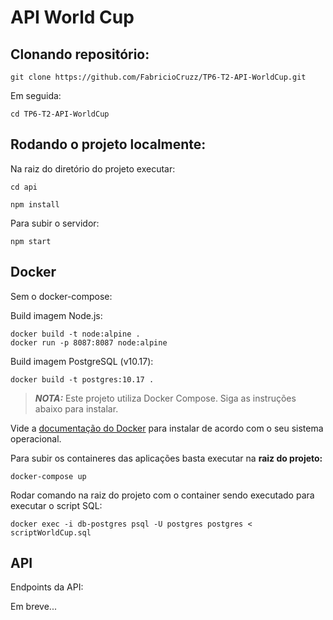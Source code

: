 # API World Cup

## Clonando repositório:
```
git clone https://github.com/FabricioCruzz/TP6-T2-API-WorldCup.git
```
Em seguida:
```
cd TP6-T2-API-WorldCup
```
## Rodando o projeto localmente:
Na raiz do diretório do projeto executar:
```
cd api
```
```
npm install
```

Para subir o servidor:
```
npm start
```

## Docker

Sem o docker-compose:

Build imagem Node.js:
```
docker build -t node:alpine .
docker run -p 8087:8087 node:alpine
```

Build imagem PostgreSQL (v10.17):
```
docker build -t postgres:10.17 .
```

> **_NOTA:_** Este projeto utiliza Docker Compose. Siga as instruções abaixo para instalar.

Vide a [documentação do Docker](https://docs.docker.com/compose/install/) para instalar de acordo com o seu sistema operacional.

Para subir os containeres das aplicações basta executar na **raiz do projeto:**
```
docker-compose up
```

Rodar comando na raiz do projeto com o container sendo executado para executar o script SQL:
```
docker exec -i db-postgres psql -U postgres postgres < scriptWorldCup.sql
```
## API
Endpoints da API:

Em breve...